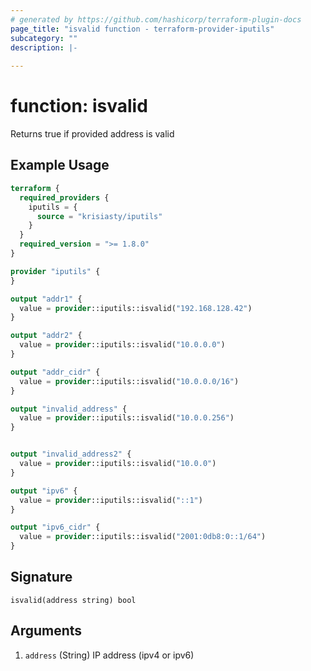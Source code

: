 ```yaml
---
# generated by https://github.com/hashicorp/terraform-plugin-docs
page_title: "isvalid function - terraform-provider-iputils"
subcategory: ""
description: |-
  
---
```


# function: isvalid

Returns true if provided address is valid

## Example Usage

```terraform
terraform {
  required_providers {
    iputils = {
      source = "krisiasty/iputils"
    }
  }
  required_version = ">= 1.8.0"
}

provider "iputils" {
}

output "addr1" {
  value = provider::iputils::isvalid("192.168.128.42")
}

output "addr2" {
  value = provider::iputils::isvalid("10.0.0.0")
}

output "addr_cidr" {
  value = provider::iputils::isvalid("10.0.0.0/16")
}

output "invalid_address" {
  value = provider::iputils::isvalid("10.0.0.256")
}


output "invalid_address2" {
  value = provider::iputils::isvalid("10.0.0")
}

output "ipv6" {
  value = provider::iputils::isvalid("::1")
}

output "ipv6_cidr" {
  value = provider::iputils::isvalid("2001:0db8:0::1/64")
}
```

## Signature

<!-- signature generated by tfplugindocs -->
```text
isvalid(address string) bool
```

## Arguments

<!-- arguments generated by tfplugindocs -->
1. `address` (String) IP address (ipv4 or ipv6)
